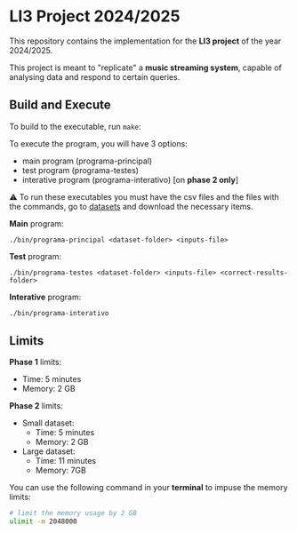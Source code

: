 # LI3 Project 2024/2025

This repository contains the implementation for the **LI3 project** of the year 2024/2025.

This project is meant to "replicate" a **music streaming system**, capable of analysing data and respond to certain queries.

## Build and Execute

To build to the executable, run `make`:

To execute the program, you will have 3 options:
- main program (programa-principal)
- test program (programa-testes)
- interative program (programa-interativo) [on **phase 2 only**]

:warning: To run these executables you must have the csv files and the files with the commands, go to [datasets](/datasets/) and download the necessary items.

**Main** program:
```
./bin/programa-principal <dataset-folder> <inputs-file>
```

**Test** program:
```
./bin/programa-testes <dataset-folder> <inputs-file> <correct-results-folder>
```

**Interative** program:
```bash
./bin/programa-interativo
```

## Limits

**Phase 1** limits:
- Time: 5 minutes
- Memory: 2 GB

**Phase 2** limits:
- Small dataset:
    - Time: 5 minutes
    - Memory: 2 GB
- Large dataset:
    - Time: 11 minutes
    - Memory: 7GB

You can use the following command in your **terminal** to impuse the memory limits:

```bash
# limit the memory usage by 2 GB
ulimit -m 2048000
```
